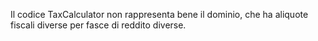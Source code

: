 Il codice TaxCalculator non rappresenta bene il dominio, 
che ha aliquote fiscali diverse per fasce di reddito diverse.
